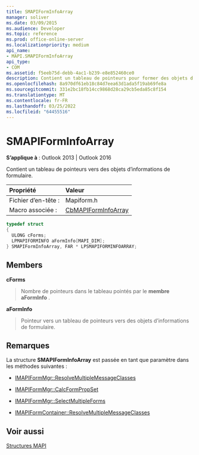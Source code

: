 ```yaml
---
title: SMAPIFormInfoArray
manager: soliver
ms.date: 03/09/2015
ms.audience: Developer
ms.topic: reference
ms.prod: office-online-server
ms.localizationpriority: medium
api_name:
- MAPI.SMAPIFormInfoArray
api_type:
- COM
ms.assetid: f5eeb75d-debb-4ac1-b239-e8e852460ce0
description: Contient un tableau de pointeurs pour former des objets d’informations Outlook 2013 et Outlook 2016.
ms.openlocfilehash: 8a970df61eb18c84d7eea63d1ada5f19ab69fe8a
ms.sourcegitcommit: 331e2bc18fb14cc9868d28ca29cb5eda85c8f154
ms.translationtype: MT
ms.contentlocale: fr-FR
ms.lasthandoff: 03/25/2022
ms.locfileid: "64455516"
---
```

# <a name="smapiforminfoarray"></a>SMAPIFormInfoArray

  
  
**S’applique à** : Outlook 2013 | Outlook 2016 
  
Contient un tableau de pointeurs vers des objets d’informations de formulaire. 
  
|Propriété |Valeur |
|:-----|:-----|
|Fichier d’en-tête :  <br/> |Mapiform.h  <br/> |
|Macro associée :  <br/> |[CbMAPIFormInfoArray](cbmapiforminfoarray.md) <br/> |
   
```cpp
typedef struct
{
  ULONG cForms;
  LPMAPIFORMINFO aFormInfo[MAPI_DIM];
} SMAPIFormInfoArray, FAR * LPSMAPIFORMINFOARRAY;

```

## <a name="members"></a>Members

 **cForms**
  
> Nombre de pointeurs dans le tableau pointés par le **membre aFormInfo** . 
    
 **aFormInfo**
  
> Pointeur vers un tableau de pointeurs vers des objets d’informations de formulaire.
    
## <a name="remarks"></a>Remarques

La structure **SMAPIFormInfoArray** est passée en tant que paramètre dans les méthodes suivantes : 
  
- [IMAPIFormMgr::ResolveMultipleMessageClasses](imapiformmgr-resolvemultiplemessageclasses.md)
    
- [IMAPIFormMgr::CalcFormPropSet](imapiformmgr-calcformpropset.md)
    
- [IMAPIFormMgr::SelectMultipleForms](imapiformmgr-selectmultipleforms.md)
    
- [IMAPIFormContainer::ResolveMultipleMessageClasses](imapiformcontainer-resolvemultiplemessageclasses.md)
    
## <a name="see-also"></a>Voir aussi



[Structures MAPI](mapi-structures.md)

